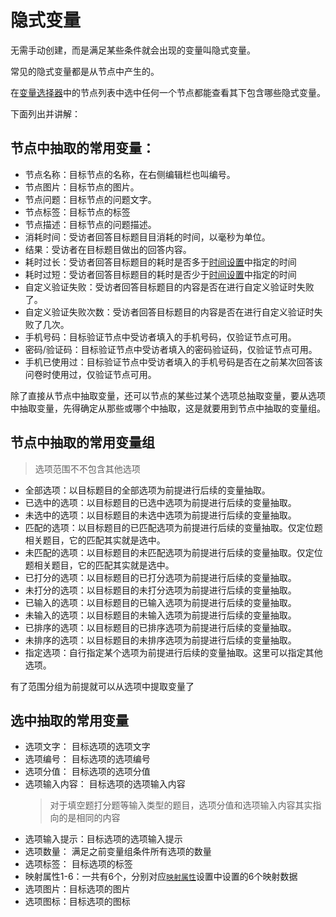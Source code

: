 # 隐式变量
无需手动创建，而是满足某些条件就会出现的变量叫隐式变量。

常见的隐式变量都是从节点中产生的。

在[变量选择器](./usage.md#变量选择器)中的节点列表中选中任何一个节点都能查看其下包含哪些隐式变量。

下面列出并讲解：
## 节点中抽取的常用变量：
+ 节点名称：目标节点的名称，在右侧编辑栏也叫编号。
+ 节点图片：目标节点的图片。
+ 节点问题：目标节点的问题文字。
+ 节点标签：目标节点的标签
+ 节点描述：目标节点的问题描述。
+ 消耗时间：受访者回答目标题目目消耗的时间，以毫秒为单位。
+ 结果：受访者在目标题目做出的回答内容。
+ 耗时过长：受访者回答目标题目的耗时是否多于[时间设置](../timing/concept.md)中指定的时间
+ 耗时过短：受访者回答目标题目的耗时是否少于[时间设置](../timing/concept.md)中指定的时间
+ 自定义验证失败：受访者回答目标题目的内容是否在进行自定义验证时失败了。
+ 自定义验证失败次数：受访者回答目标题目的内容是否在进行自定义验证时失败了几次。
+ 手机号码：目标验证节点中受访者填入的手机号码，仅验证节点可用。
+ 密码/验证码：目标验证节点中受访者填入的密码验证码，仅验证节点可用。
+ 手机已使用过：目标验证节点中受访者填入的手机号码是否在之前某次回答该问卷时使用过，仅验证节点可用。

除了直接从节点中抽取变量，还可以节点的某些过某个选项总抽取变量，要从选项中抽取变量，先得确定从那些或哪个中抽取，这是就要用到节点中抽取的变量组。


## 节点中抽取的常用变量组
> 选项范围不不包含其他选项

+ 全部选项：以目标题目的全部选项为前提进行后续的变量抽取。
+ 已选中的选项：以目标题目的已选中选项为前提进行后续的变量抽取。
+ 未选中的选项：以目标题目的未选中选项为前提进行后续的变量抽取。
+ 匹配的选项：以目标题目的已匹配选项为前提进行后续的变量抽取。仅定位题相关题目，它的匹配其实就是选中。
+ 未匹配的选项：以目标题目的未匹配选项为前提进行后续的变量抽取。仅定位题相关题目，它的匹配其实就是选中。
+ 已打分的选项：以目标题目的已打分选项为前提进行后续的变量抽取。
+ 未打分的选项：以目标题目的未打分选项为前提进行后续的变量抽取。
+ 已输入的选项：以目标题目的已输入选项为前提进行后续的变量抽取。
+ 未输入的选项：以目标题目的未输入选项为前提进行后续的变量抽取。
+ 已排序的选项：以目标题目的已排序选项为前提进行后续的变量抽取。
+ 未排序的选项：以目标题目的未排序选项为前提进行后续的变量抽取。
+ 指定选项：自行指定某个选项为前提进行后续的变量抽取。这里可以指定其他选项。

有了范围分组为前提就可以从选项中提取变量了

## 选中抽取的常用变量
+ 选项文字： 目标选项的选项文字
+ 选项编号： 目标选项的选项编号
+ 选项分值： 目标选项的选项分值
+ 选项输入内容： 目标选项的选项输入内容
   > 对于填空题打分题等输入类型的题目，选项分值和选项输入内容其实指向的是相同的内容
+ 选项输入提示：目标选项的选项输入提示
+ 选项数量： 满足之前变量组条件所有选项的数量
+ 选项标签： 目标选项的标签
+ 映射属性1-6：一共有6个，分别对应[`映射属性`](../logic/option-mapping.md)设置中设置的6个映射数据
+ 选项图片：目标选项的图片
+ 选项图标：目标选项的图标